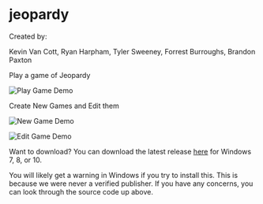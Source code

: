 # jeopardy

Created by:

Kevin Van Cott, Ryan Harpham, Tyler Sweeney, Forrest Burroughs, Brandon Paxton

Play a game of Jeopardy

![Play Game Demo](https://media3.giphy.com/media/iJVQ6SkLC0uJxexfxe/giphy.gif)

Create New Games and Edit them

![New Game Demo](https://i.imgur.com/d5kwKGw.png)

![Edit Game Demo](https://media2.giphy.com/media/iIvgElftGEBzqYi4kk/giphy.gif)

Want to download? You can download the latest release [here](https://github.com/KevinVandy/jeopardy/releases) for Windows 7, 8, or 10.

You will likely get a warning in Windows if you try to install this. This is because we were never a verified publisher. If you have any concerns, you can look through the source code up above.
